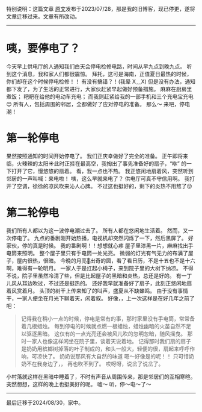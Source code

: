 特别说明：这篇文章
[原文](https://vemleu-2479.xlog.app/listen-the-power-is-off)发布于2023/07/28，那是我的旧博客，现已停更，遂将文章迁移过来。文章有所改动。
***
# 咦，要停电了？
今天早上供电厅的人通知我们白天会停电检修电路，时间从早九点到晚九点。
听到这个消息，我和家人们都很震惊。
拜托，这可是海南，正值夏日最热的时候，你们却在这个时候停电检修！！
有没有搞错？！(我晕 X﹏X)
但是没有办法，通知都下发了，为了生活的正常进行，大家伙赶紧早起做好预备措施。
麻麻在厨房里煮饭；
粑粑在给他的电动车充电；
而我则赶紧给我的一部手机和三个充电宝充电😊
所有人，包括周围的邻居，全都做好了应对停电的准备。
那么～
来吧，停电潮！
# 第一轮停电
果然按照通知的时间开始停电了。
我们正庆幸做好了完全的准备。
正午即将来临，火辣辣的太阳☀此时正挂在最高空，我掏出了事先准备好的扇子，“咻” 的一下打开了它，慢悠悠的扇着。
看，我一点也不热。
我正悠闲地扇着风，突然听到邻居的一声叫喊：来电啦！
咦，这么早就来电了？
供电厅可真不守信用啊。
我打开了空调，徐徐的凉风吹来沁人心脾。
不过这也挺好的，剩下的炎热不用熬了😜
# 第二轮停电
我们所有人都以为这一波停电潮过去了。
所有人都在悠闲地生活着。
然而，又一次停电了。
九点的番剧刚开始热播，电视机却突然闪烁了一下，然后黑屏了。
好家伙，停的真是时候。
我的番剧啊！！想想就心疼
屋子里漆黑一片，麻麻找出手电筒来照明。
整个屋子里只有手电筒一处光亮。
微弱的灯光有气无力的布满了屋子，屋内很热，很暗。
今晚的月亮🌙出奇的圆，看了看日历，不是十五也不是十六啊，难得有一轮明月。
一家人于是扛起小椅子，来到院子里的大树下纳凉。
不得不说，院子里虽然冷清了些，但是比起屋子的黑暗和炎热，总还是好的。
有一丁儿风从耳边吹过，不过还是挺热的。
还好我早就准备好了扇子，此刻正悠闲地扇着风赏着月。
头顶的树干上传来知了的叫声，盛夏从不缺蝉鸣。
由于没有事情干，一家人便坐在月光下聊着天，闲着叙。
好像，，上一次这样是在好几年之前了吧：

> 记得我在稍小一点的时候，停电是常有的事，那时家里没有手电筒，常常备着几根蜡烛。
> 每到停电的时候就点燃一根蜡烛，蜡烛幽暗的火苗自然不足以驱逐黑暗。
> 这仅有的一点光亮还会被风儿吹的忽明忽暗，随风摇曳。
> 那时一家人也像这样闲坐在院子里，谈着天说着地。
> 记得那时我们扇的扇子是奶奶用槟榔树掉落的叶子制成的，和头一般大，轻便的很，扇起来呼呼作响，可凉快了。
> 奶奶说那风有大自然的味道
> 嗯～好像是的呢！！
> 只可惜奶奶不在我身边了，，
> 再也吹不到了。
> 哎呀呀，说岔了说岔了。

小村落就这样在黑暗中睡着了，不时有声音从周围传来，那是邻居们的互相寒暄。
突然想想，这样的晚上也挺美好的呢。
嘘～
听，停～电～了～
***
最后迁移于2024/08/30，家中。